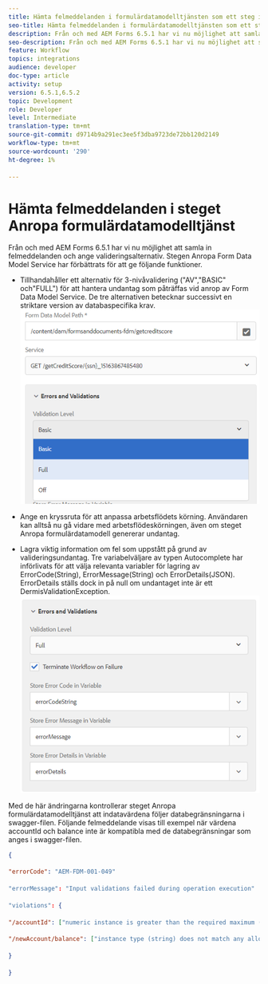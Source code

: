 ```yaml
---
title: Hämta felmeddelanden i formulärdatamodelltjänsten som ett steg i arbetsflödet
seo-title: Hämta felmeddelanden i formulärdatamodelltjänsten som ett steg i arbetsflödet
description: Från och med AEM Forms 6.5.1 har vi nu möjlighet att samla in felmeddelanden som genererats när vi använder anropa tjänsten Form Data Model som ett steg i AEM Workflow. Arbetsflöde.
seo-description: Från och med AEM Forms 6.5.1 har vi nu möjlighet att samla in felmeddelanden som genererats när vi använder anropa tjänsten Form Data Model som ett steg i AEM Workflow. Arbetsflöde.
feature: Workflow
topics: integrations
audience: developer
doc-type: article
activity: setup
version: 6.5.1,6.5.2
topic: Development
role: Developer
level: Intermediate
translation-type: tm+mt
source-git-commit: d9714b9a291ec3ee5f3dba9723de72bb120d2149
workflow-type: tm+mt
source-wordcount: '290'
ht-degree: 1%

---
```



# Hämta felmeddelanden i steget Anropa formulärdatamodelltjänst

Från och med AEM Forms 6.5.1 har vi nu möjlighet att samla in felmeddelanden och ange valideringsalternativ. Stegen Anropa Form Data Model Service har förbättrats för att ge följande funktioner.

* Tillhandahåller ett alternativ för 3-nivåvalidering (&quot;AV&quot;,&quot;BASIC&quot; och&quot;FULL&quot;) för att hantera undantag som påträffas vid anrop av Form Data Model Service. De tre alternativen betecknar successivt en striktare version av databaspecifika krav.
   ![valideringsnivåer](assets/validation-level.PNG)

* Ange en kryssruta för att anpassa arbetsflödets körning. Användaren kan alltså nu gå vidare med arbetsflödeskörningen, även om steget Anropa formulärdatamodell genererar undantag.

* Lagra viktig information om fel som uppstått på grund av valideringsundantag. Tre variabelväljare av typen Autocomplete har införlivats för att välja relevanta variabler för lagring av ErrorCode(String), ErrorMessage(String) och ErrorDetails(JSON). ErrorDetails ställs dock in på null om undantaget inte är ett DermisValidationException.
   ![hämta felmeddelanden](assets/fdm-error-details.PNG)

Med de här ändringarna kontrollerar steget Anropa formulärdatamodelltjänst att indatavärdena följer databegränsningarna i swagger-filen. Följande felmeddelande visas till exempel när värdena accountId och balance inte är kompatibla med de databegränsningar som anges i swagger-filen.

```json
{

"errorCode": "AEM-FDM-001-049"

"errorMessage": "Input validations failed during operation execution"

"violations": {

"/accountId": ["numeric instance is greater than the required maximum (maximum: 20, found: 97)"],

"/newAccount/balance": ["instance type (string) does not match any allowed primitive type (allowed: [\"integer\",\"number\"])"]

}

}
```


